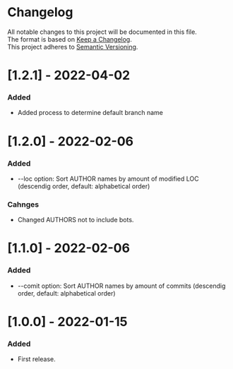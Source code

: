 # Changelog
All notable changes to this project will be documented in this file.  
The format is based on [Keep a Changelog](https://keepachangelog.com/en/1.0.0/).   
This project adheres to [Semantic Versioning](https://semver.org/spec/v2.0.0.html).
# [1.2.1] - 2022-04-02
### Added
- Added process to determine default branch name
# [1.2.0] - 2022-02-06
### Added
- --loc option: Sort AUTHOR names by amount of modified LOC (descendig order, default: alphabetical order)
### Cahnges
- Changed AUTHORS not to include bots.

# [1.1.0] - 2022-02-06
### Added
- --comit option: Sort AUTHOR names by amount of commits (descendig order, default: alphabetical order)

# [1.0.0] - 2022-01-15
### Added
- First release.